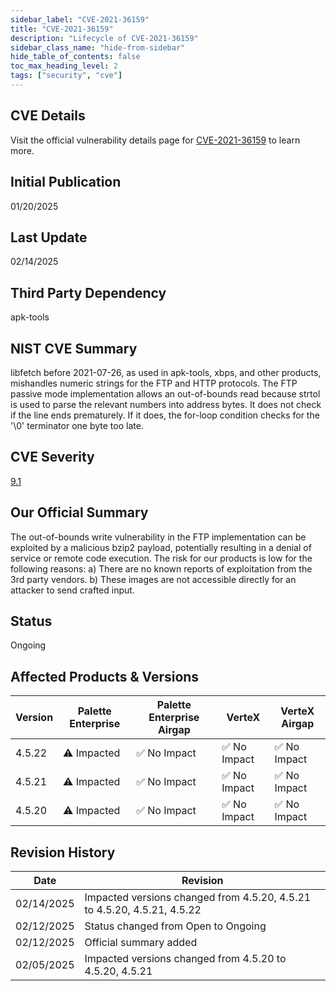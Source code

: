 ```yaml
---
sidebar_label: "CVE-2021-36159"
title: "CVE-2021-36159"
description: "Lifecycle of CVE-2021-36159"
sidebar_class_name: "hide-from-sidebar"
hide_table_of_contents: false
toc_max_heading_level: 2
tags: ["security", "cve"]
---
```


## CVE Details

Visit the official vulnerability details page for [CVE-2021-36159](https://nvd.nist.gov/vuln/detail/cve-2021-36159) to learn more.

## Initial Publication

01/20/2025

## Last Update

02/14/2025

## Third Party Dependency 

apk-tools


## NIST CVE Summary

libfetch before 2021-07-26, as used in apk-tools, xbps, and other products, mishandles numeric strings for the FTP and HTTP protocols. The FTP passive mode implementation allows an out-of-bounds read because strtol is used to parse the relevant numbers into address bytes. It does not check if the line ends prematurely. If it does, the for-loop condition checks for the '\\0' terminator one byte too late.

## CVE Severity

[9.1](https://nvd.nist.gov/vuln/detail/cve-2021-36159)

## Our Official Summary

The out-of-bounds write vulnerability in the FTP implementation can be exploited by a malicious bzip2 payload, potentially resulting in a denial of service or 
remote code execution. The risk for our products is low for the following reasons: a) There are no known reports of exploitation from the 3rd party vendors. 
b) These images are not accessible directly for an attacker to send crafted input.

## Status

Ongoing

## Affected Products & Versions

| Version | Palette Enterprise | Palette Enterprise Airgap | VerteX | VerteX Airgap |
| - | -------- | -------- | -------- | -------- |
| 4.5.22 | ⚠️ Impacted | ✅ No Impact | ✅ No Impact | ✅ No Impact |
| 4.5.21 | ⚠️ Impacted | ✅ No Impact | ✅ No Impact | ✅ No Impact |
| 4.5.20 | ⚠️ Impacted | ✅ No Impact | ✅ No Impact | ✅ No Impact |


## Revision History

| Date | Revision |
| --- | --- |
| 02/14/2025 | Impacted versions changed from 4.5.20, 4.5.21 to 4.5.20, 4.5.21, 4.5.22 |
| 02/12/2025 | Status changed from Open to Ongoing |
| 02/12/2025 | Official summary added |
| 02/05/2025 | Impacted versions changed from 4.5.20 to 4.5.20, 4.5.21 |
